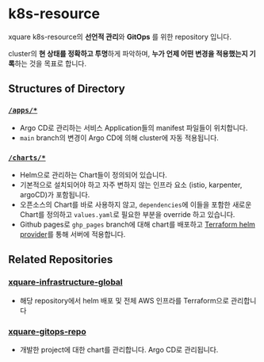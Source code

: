 # k8s-resource

xquare k8s-resource의 **선언적 관리**와 **GitOps** 를 위한 repository 입니다.

cluster의 **현 상태를 정확하고 투명**하게 파악하며, **누가 언제 어떤 변경을 적용했는지 기록**하는 것을 목표로 합니다.

## Structures of Directory
  ### [`/apps/*`](https://github.com/team-xquare/k8s-resource/tree/main/apps)
  - Argo CD로 관리하는 서비스 Application들의 manifest 파일들이 위치합니다.
  - `main` branch의 변경이 Argo CD에 의해 cluster에 자동 적용됩니다.

  ### [`/charts/*`](https://github.com/team-xquare/k8s-resource/tree/main/charts)
  - Helm으로 관리하는 Chart들이 정의되어 있습니다.
  - 기본적으로 설치되어야 하고 자주 변하지 않는 인프라 요소 (istio, karpenter, argoCD)가 포함됩니다.
  - 오픈소스의 Chart를 바로 사용하지 않고, `dependencies`에 이들을 포함한 새로운 Chart를 정의하고 `values.yaml`로 필요한 부분을 override 하고 있습니다.
  - Github pages로 `ghp_pages` branch에 대해 chart를 배포하고 [Terraform helm provider](https://github.com/team-xquare/xquare-infrastructure-global/blob/main/helm.tf)를 통해 서버에 적용합니다.

## Related Repositories

  ### [xquare-infrastructure-global](https://github.com/team-xquare/xquare-infrastructure-global)
  - 해당 repository에서 helm 배포 및 전체 AWS 인프라를 Terraform으로 관리합니다 

  ### [xquare-gitops-repo](https://github.com/team-xquare/xquare-gitops-repo)
  - 개발한 project에 대한 chart를 관리합니다. Argo CD로 관리됩니다.


